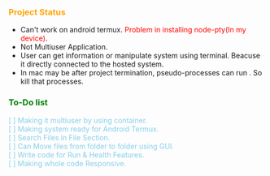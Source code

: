 ### <span style="color:orange">Project Status</span>
- Can't work on android termux.<span style="color:red"> Problem in installing node-pty(In my device)</span>.
- Not Multiuser Application.
- User can get information or manipulate system using terminal. Beacuse it directly connected to the hosted system.
- In mac may be after project termination, pseudo-processes can run . So kill that processes.

### <span style="color:green">To-Do list</span>
<p style="color:skyblue">
[ ] Making it multiuser by using container.</br>
[ ] Making system ready for Android Termux.</br>
[ ] Search Files in File Section.</br>
[ ] Can Move files from folder to folder using GUI.</br>
[ ] Write code for Run & Health Features.</br>
[ ] Making whole code Responsive.
</p>
